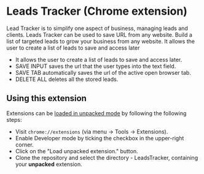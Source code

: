 # Leads Tracker (Chrome extension)
Lead Tracker is to simplify one aspect of business, managing leads and clients. Leads Tracker can be used to save URL from any website. Build a list of targeted leads to grow your business from any website. It allows the user to create a list of leads to save and access later

- It allows the user to create a list of leads to save and access later.
- SAVE INPUT saves the url that the user types into the text field.
- SAVE TAB automatically saves the url of the active open browser tab.
- DELETE ALL deletes all the stored leads.

## Using this extension

Extensions can be [loaded in unpacked mode](https://developer.chrome.com/extensions/getstarted#unpacked) by following the following steps:

- Visit `chrome://extensions` (via menu -> Tools -> Extensions).
- Enable Developer mode by ticking the checkbox in the upper-right corner.
- Click on the "Load unpacked extension." button.
- Clone the repository and select the directory - LeadsTracker, containing your **unpacked** extension.
